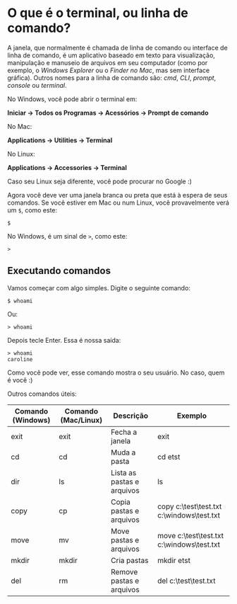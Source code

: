 # O que é o terminal, ou linha de comando?

A janela, que normalmente é chamada de linha de comando ou interface de linha de comando, é um aplicativo baseado em texto para visualização, manipulação e manuseio de arquivos em seu computador \(como por exemplo, o *Windows Explorer* ou o *Finder no Mac*, mas sem interface gráfica\). Outros nomes para a linha de comando são: _cmd_, _CLI_, _prompt_, _console_ ou _terminal_.

No Windows, você pode abrir o terminal em:

**Iniciar → Todos os Programas → Acessórios → Prompt de comando**

No Mac:

**Applications → Utilities → Terminal**

No Linux:

**Applications → Accessories → Terminal**

Caso seu Linux seja diferente, você pode procurar no Google :\)

Agora você deve ver uma janela branca ou preta que está à espera de seus comandos.
Se você estiver em Mac ou num Linux, você provavelmente verá um `$`, como este:

```
$
```

No Windows, é um sinal de `>`, como este:

```
>
```

## Executando comandos

Vamos começar com algo simples. Digite o seguinte comando:

```
$ whoami
```

Ou:

```
> whoami
```

Depois tecle Enter. Essa é nossa saída:

```
> whoami
caroline
```

Como você pode ver, esse comando mostra o seu usuário. No caso, quem é você :)

Outros comandos úteis:

| Comando (Windows) | Comando (Mac/Linux) | Descrição | Exemplo |
| -- | -- | -- | -- |
| exit | exit | Fecha a janela | exit |
| cd | cd | Muda a pasta | cd etst |
| dir | ls | Lista as pastas e arquivos | ls |
| copy | cp | Copia pastas e arquivos | copy c:\test\test.txt c:\windows\test.txt |
| move | mv | Move pastas e arquivos | move c:\test\test.txt c:\windows\test.txt |
| mkdir | mkdir | Cria pastas | mkdir etst |
| del | rm | Remove pastas e arquivos | del c:\test\test.txt |
